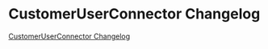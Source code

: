 # CustomerUserConnector Changelog

[CustomerUserConnector Changelog](https://github.com/spryker/CustomerUserConnector/releases)
